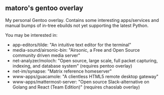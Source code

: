 ## matoro's gentoo overlay

My personal Gentoo overlay.  Contains some interesting apps/services and manual bumps of in-tree ebuilds not yet supporting the latest Python.

You may be interested in:

* app-editors/tilde: "An intuitive text editor for the terminal"
* media-sound/airsonic-bin: "Airsonic, a Free and Open Source community driven media server"
* net-analyzer/moloch: "Open source, large scale, full packet capturing, indexing, and database system" (requires pentoo overlay)
* net-im/synapse: "Matrix reference homeserver"
* www-apps/guacamole: "A clientless HTML5 remote desktop gateway"
* www-apps/mattermost-server: "Open source Slack-alternative on Golang and React (Team Edition)" (requires chaoslab overlay)
